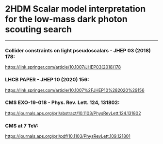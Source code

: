 # 2HDM Scalar model interpretation for the low-mass dark photon scouting search
*******************************

### Collider constraints on light pseudoscalars - JHEP 03 (2018) 178:
https://link.springer.com/article/10.1007/JHEP03(2018)178

### LHCB PAPER - JHEP 10 (2020) 156:
https://link.springer.com/article/10.1007%2FJHEP10%282020%29156

### CMS EXO-19-018 - Phys. Rev. Lett. 124, 131802:
https://journals.aps.org/prl/abstract/10.1103/PhysRevLett.124.131802

### CMS at 7 TeV:
https://journals.aps.org/prl/pdf/10.1103/PhysRevLett.109.121801





